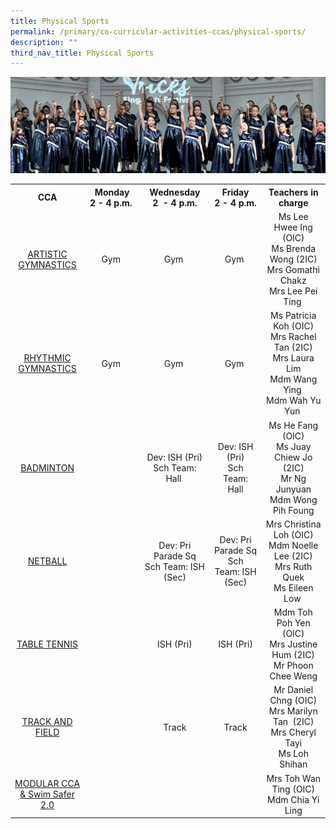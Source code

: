 ```yaml
---
title: Physical Sports
permalink: /primary/co-curricular-activities-ccas/physical-sports/
description: ""
third_nav_title: Physical Sports
---
```

![](/images/01%20Banner%20Photos/cca.jpg)

<table class="iveo_table ives_tab_simple3">
<tbody>
<tr>
<th style="text-align: center; width: 129px;">CCA</th>
<th style="text-align: center; width: 120px;">Monday<br>2 - 4 p.m.&nbsp;</th>
<th style="text-align: center; width: 136px;">Wednesday<br>2&nbsp; - 4 p.m.</th>
<th style="text-align: center; width: 120px;">Friday<br>2 - 4 p.m.</th>
<th style="text-align: center; width: 146px;">Teachers in charge</th>
</tr>
<tr>
<td style="text-align: center; width: 129px;"><a href="/primary/co-curricular-activities-ccas/physical-sports/artistic-gymnastics">ARTISTIC GYMNASTICS</a></td>
<td style="text-align: center; width: 120px;">Gym&nbsp;</td>
<td style="text-align: center; width: 136px;">Gym&nbsp;</td>
<td style="text-align: center; width: 120px;">Gym&nbsp;</td>
<td style="text-align: center; width: 146px;">Ms Lee Hwee Ing (OIC)<br>Ms Brenda Wong (2IC)<br>Mrs Gomathi Chakz<br>Mrs Lee Pei Ting&nbsp;</td>
</tr>
<tr>
<td style="text-align: center; width: 129px;"><a href="/primary/co-curricular-activities-ccas/physical-sports/rhythmic-gymnastics">RHYTHMIC GYMNASTICS</a></td>
<td style="text-align: center; width: 120px;">Gym&nbsp;</td>
<td style="text-align: center; width: 136px;">Gym&nbsp;</td>
<td style="text-align: center; width: 120px;">Gym&nbsp;</td>
<td style="text-align: center; width: 146px;">Ms Patricia Koh (OIC)<br>Mrs Rachel Tan (2IC)<br>Mrs Laura Lim<br>Mdm Wang Ying&nbsp;<br>Mdm Wah Yu Yun&nbsp;</td>
</tr>
<tr>
<td style="text-align: center; width: 129px;"><a href="/primary/co-curricular-activities-ccas/physical-sports/badminton">BADMINTON</a></td>
<td style="text-align: center; width: 120px;">&nbsp;</td>
<td style="text-align: center; width: 136px;">Dev: ISH (Pri)<br>Sch Team: Hall&nbsp;</td>
<td style="text-align: center; width: 120px;">Dev: ISH (Pri)<br>Sch Team: Hall</td>
<td style="text-align: center; width: 146px;">Ms He Fang (OIC)<br>Ms Juay Chiew Jo (2IC)<br>Mr Ng Junyuan<br>Mdm Wong Pih Foung</td>
</tr>
<tr>
<td style="text-align: center; width: 129px;"><a href="/primary/co-curricular-activities-ccas/physical-sports/netball">NETBALL</a></td>
<td style="text-align: center; width: 120px;">&nbsp;</td>
<td style="text-align: center; width: 136px;">Dev: Pri Parade Sq<br>Sch Team: ISH (Sec)</td>
<td style="text-align: center; width: 120px;">Dev: Pri Parade Sq<br>Sch Team: ISH (Sec)</td>
<td style="text-align: center; width: 146px;">Mrs Christina Loh (OIC)<br>Mdm Noelle Lee (2IC)<br>Mrs Ruth Quek<br>Ms Eileen Low&nbsp;</td>
</tr>
<tr>
<td style="text-align: center; width: 129px;"><a href="/primary/co-curricular-activities-ccas/physical-sports/table-tennis">TABLE TENNIS</a></td>
<td style="text-align: center; width: 120px;">&nbsp;</td>
<td style="text-align: center; width: 136px;">ISH (Pri)</td>
<td style="text-align: center; width: 120px;">ISH (Pri)</td>
<td style="text-align: center; width: 146px;">Mdm Toh Poh Yen (OIC)<br>Mrs Justine Hum (2IC)<br>Mr Phoon Chee Weng<br>
</td></tr>
<tr>
<td style="text-align: center; width: 129px;"><a href="/primary/co-curricular-activities-ccas/physical-sports/track-and-field">TRACK AND FIELD</a></td>
<td style="text-align: center; width: 120px;">&nbsp;</td>
<td style="text-align: center; width: 136px;">Track</td>
<td style="text-align: center; width: 120px;">Track</td>
<td style="text-align: center; width: 146px;">Mr Daniel Chng (OIC)<br>Mrs Marilyn Tan&nbsp; (2IC)<br>Mrs Cheryl Tayi<br>Ms Loh Shihan</td>
</tr>
<tr>
<td style="text-align: center; width: 129px;"><a href="/primary/co-curricular-activities-ccas/physical-sports/modular-cca">MODULAR CCA &amp; Swim Safer 2.0</a></td>
<td style="text-align: center; width: 120px;">&nbsp;</td>
<td style="text-align: center; width: 136px;">&nbsp;</td>
<td style="text-align: center; width: 120px;">&nbsp;</td>
<td style="text-align: center; width: 146px;">Mrs Toh Wan Ting (OIC)<br>Mdm Chia Yi Ling</td>
</tr>
</tbody>
</table>
